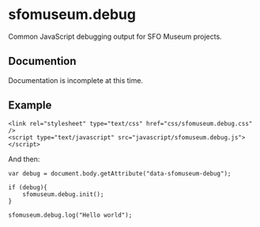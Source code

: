 # sfomuseum.debug

Common JavaScript debugging output for SFO Museum projects.

## Documention

Documentation is incomplete at this time.

## Example

```
<link rel="stylesheet" type="text/css" href="css/sfomuseum.debug.css" />
<script type="text/javascript" src="javascript/sfomuseum.debug.js"></script>
```

And then:

```
var debug = document.body.getAttribute("data-sfomuseum-debug");

if (debug){
	sfomuseum.debug.init();
}

sfomuseum.debug.log("Hello world");
```

